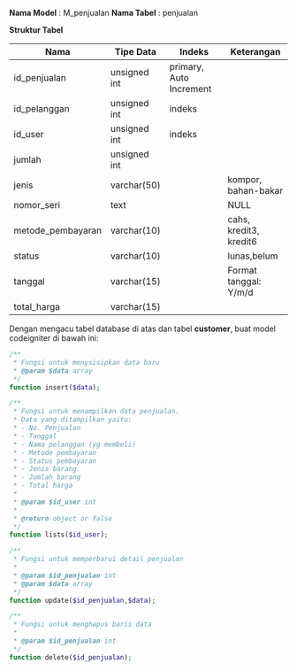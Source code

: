 **Nama Model** : M_penjualan
**Nama Tabel** : penjualan

**Struktur Tabel**
<table>
  <thead>
    <tr>
      <th>Nama</th>
      <th>Tipe Data</th>
      <th>Indeks</th>
      <th>Keterangan</th>
    </tr>
  </thead>
  <tbody>
    <tr>
      <td>id_penjualan</td>
      <td>unsigned int</td>
      <td>primary, Auto Increment</td>
      <td></td>
    </tr>
    <tr>
      <td>id_pelanggan</td>
      <td>unsigned int</td>
      <td>indeks</td>
      <td></td>
    </tr>
    <tr>
      <td>id_user</td>
      <td>unsigned int</td>
      <td>indeks</td>
      <td></td>
    </tr>
    <tr>
      <td>jumlah</td>
      <td>unsigned int</td>
      <td></td>
      <td></td>
    </tr>
    <tr>
      <td>jenis</td>
      <td>varchar(50)</td>
      <td></td>
      <td>kompor, bahan-bakar</td>
    </tr>
    <tr>
      <td>nomor_seri</td>
      <td>text</td>
      <td></td>
      <td>NULL</td>
    </tr>
    <tr>
      <td>metode_pembayaran</td>
      <td>varchar(10)</td>
      <td></td>
      <td>cahs, kredit3, kredit6</td>
    </tr>
    <tr>
      <td>status</td>
      <td>varchar(10)</td>
      <td></td>
      <td>lunas,belum</td>
    </tr>
    <tr>
      <td>tanggal</td>
      <td>varchar(15)</td>
      <td></td>
      <td>Format tanggal: Y/m/d</td>
    </tr>
    <tr>
      <td>total_harga</td>
      <td>varchar(15)</td>
      <td></td>
      <td></td>
    </tr>
  </tbody>
</table>

Dengan mengacu tabel database di atas dan tabel **customer**, buat model codeigniter di bawah ini:
```php
/**
 * Fungsi untuk menysisipkan data baru
 * @param $data array
 */
function insert($data);

/**
 * Fungsi untuk menampilkan data penjualan.
 * Data yang ditampilkan yaitu:
 * - No. Penjualan
 * - Tanggal
 * - Nama pelanggan (yg membeli)
 * - Metode pembayaran
 * - Status pembayaran
 * - Jenis barang
 * - Jumlah barang
 * - Total harga
 *
 * @param $id_user int
 *
 * @return object or false
 */
function lists($id_user);

/**
 * Fungsi untuk memperbarui detail penjualan
 *
 * @param $id_penjualan int
 * @param $data array
 */
function update($id_penjualan,$data);

/**
 * Fungsi untuk menghapus baris data
 *
 * @param $id_penjualan int
 */
function delete($id_penjualan);
```
